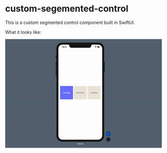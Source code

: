 # custom-segemented-control
This is a custom segmented control component built in SwiftUI.

What it looks like:

![](time-of-day-control.gif)
